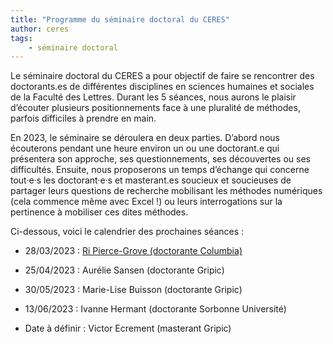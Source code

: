 ```yaml
---
title: "Programme du séminaire doctoral du CERES"
author: ceres
tags:
    - séminaire doctoral
---
```


Le séminaire doctoral du CERES a pour objectif de faire se rencontrer des doctorants.es de différentes disciplines en sciences humaines et sociales de la Faculté des Lettres. Durant les 5 séances, nous aurons le plaisir d’écouter plusieurs positionnements face à une pluralité de méthodes, parfois difficiles à prendre en main.

En 2023, le séminaire se déroulera en deux parties. D’abord nous écouterons pendant une heure environ un ou une doctorant.e qui présentera son approche, ses questionnements, ses découvertes ou ses difficultés. Ensuite, nous proposerons un temps d’échange qui concerne tout·e·s les doctorant·e·s et masterant.es soucieux et soucieuses de partager leurs questions de recherche mobilisant les méthodes numériques (cela commence même avec Excel !) ou leurs interrogations sur la pertinence à mobiliser ces dites méthodes.

Ci-dessous, voici le calendrier des prochaines séances :

- 28/03/2023 : [Ri Pierce-Grove (doctorante Columbia)](../../évènements/2023-03-28_seminaire_ri_pierce_grove/)

- 25/04/2023 : Aurélie Sansen (doctorante Gripic)

- 30/05/2023 : Marie-Lise Buisson (doctorante Gripic)

- 13/06/2023 : Ivanne Hermant (doctorante Sorbonne Université)

- Date à définir : Victor Ecrement (masterant Gripic)
